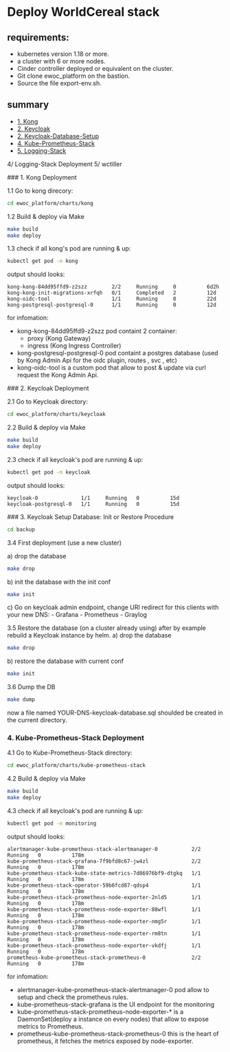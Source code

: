 # Deploy WorldCereal stack

## requirements:

- kubernetes version 1.18 or more.
- a cluster with 6 or more nodes.
- Cinder controller deployed or equivalent on the cluster.
- Git clone ewoc_platform on the bastion.
- Source the file export-env.sh.

## summary


- [1. Kong](#1-.-kong-deployment)
- [2. Keycloak](#2.-keycloak-deployment)
- [2. Keycloak-Database-Setup](#.3.-Keycloak-Setup-Database:-Init-or-Restore-Procedure)
- [4. Kube-Prometheus-Stack](#4.-Kube-Prometheus-Stack-Deployment)
- [5. Logging-Stack](#./charts/logging/readMe.md#deploy-log-stack-worldcereal)

4/ Logging-Stack Deployment
5/ wctiller

### 1. Kong Deployment 

1.1 Go to kong direcory:
```sh
cd ewoc_platform/charts/kong  
```

1.2 Build & deploy via Make
```sh
make build
make deploy
```
1.3 check if all kong's pod are running & up:
```sh
kubectl get pod -n kong
```
output should looks:
```
kong-kong-84dd95ffd9-z2szz        2/2     Running     0          6d2h
kong-kong-init-migrations-xrfqh   0/1     Completed   2          12d
kong-oidc-tool                    1/1     Running     0          22d
kong-postgresql-postgresql-0      1/1     Running     0          12d

```
for infomation: 
- kong-kong-84dd95ffd9-z2szz pod containt 2 container:
    - proxy (Kong Gateway)
    - ingress (Kong Ingress Controller)
- kong-postgresql-postgresql-0 pod  containt a postgres database (used by Kong Admin Api for the oidc plugin, routes , svc , etc)
- kong-oidc-tool is a custom pod that allow to post & update via curl request the Kong Admin Api.

### 2. Keycloak Deployment 

2.1 Go to Keycloak directory:
```sh
cd ewoc_platform/charts/keycloak  
```

2.2 Build & deploy via Make
```sh
make build
make deploy
```
2.3 check if all keycloak's pod are running & up:
```sh
kubectl get pod -n keycloak
```
output should looks:
```
keycloak-0              1/1     Running   0          15d
keycloak-postgresql-0   1/1     Running   0          15d
```

### 3. Keycloak Setup Database: Init or Restore Procedure
```sh
cd backup
```

3.4 First deployment (use a new cluster)

a) drop the database
```sh
make drop
```
b) init the database with the init conf
```sh
make init
```

c) Go on keycloak admin endpoint, change URI redirect for this clients with your new DNS:
    - Grafana
    - Prometheus
    - Graylog


3.5 Restore the database (on a cluster already using) after by example rebuild a Keycloak instance by helm.
a) drop the database
```sh
make drop
```
b) restore the database with current conf
```sh
make init
```

3.6 Dump the DB 

```sh
make dump
```
now a file named YOUR-DNS-keycloak-database.sql shoulded be created in the current directory.


### 4. Kube-Prometheus-Stack Deployment
4.1 Go to Kube-Prometheus-Stack directory:
```sh
cd ewoc_platform/charts/kube-prometheus-stack  
```

4.2 Build & deploy via Make
```sh
make build
make deploy
```
4.3 check if all keycloak's pod are running & up:
```sh
kubectl get pod -n monitoring
```
output should looks:
```
alertmanager-kube-prometheus-stack-alertmanager-0           2/2     Running   0          178m
kube-prometheus-stack-grafana-7f9bfd8c67-jw4zl              2/2     Running   0          178m
kube-prometheus-stack-kube-state-metrics-7d86976bf9-dtgkq   1/1     Running   0          178m
kube-prometheus-stack-operator-59b6fcd87-qdsp4              1/1     Running   0          178m
kube-prometheus-stack-prometheus-node-exporter-2nld5        1/1     Running   0          178m
kube-prometheus-stack-prometheus-node-exporter-88wfl        1/1     Running   0          178m
kube-prometheus-stack-prometheus-node-exporter-nmg5r        1/1     Running   0          178m
kube-prometheus-stack-prometheus-node-exporter-rm8tn        1/1     Running   0          178m
kube-prometheus-stack-prometheus-node-exporter-vkdfj        1/1     Running   0          178m
prometheus-kube-prometheus-stack-prometheus-0               2/2     Running   0          178m
```
for infomation: 
- alertmanager-kube-prometheus-stack-alertmanager-0 pod allow to setup and check the prometheus rules.
- kube-prometheus-stack-grafana is the UI endpoint for the monitoring 
- kube-prometheus-stack-prometheus-node-exporter-* is a DaemonSet(deploy a instance on every nodes) that allow to expose metrics to Prometheus. 
- prometheus-kube-prometheus-stack-prometheus-0  this is the heart of prometheus, it fetches the metrics exposed by node-exporter.
